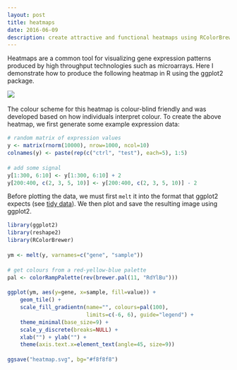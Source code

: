 ```yaml
---
layout: post
title: heatmaps
date: 2016-06-09
description: create attractive and functional heatmaps using RColorBrewer and ggplot2
---
```


Heatmaps are a common tool for visualizing gene expression patterns produced by
high throughput technologies such as microarrays. Here I demonstrate how to 
produce the following heatmap in R using the ggplot2 package.

<img src="/img/heatmap_2000.png" srcset="/img/heatmap_2000.png 2000w, /img/heatmap_4000.png 4000w" class="ImageBorder ImageResponsive">


The colour scheme for this heatmap is colour-blind friendly and was developed 
based on how individuals interpret colour. To create the above heatmap, we first
generate some example expression data:


```r
# random matrix of expression values
y <- matrix(rnorm(10000), nrow=1000, ncol=10)
colnames(y) <- paste(rep(c("ctrl", "test"), each=5), 1:5)

# add some signal
y[1:300, 6:10] <- y[1:300, 6:10] + 2
y[200:400, c(2, 3, 5, 10)] <- y[200:400, c(2, 3, 5, 10)] - 2
```

Before plotting the data, we must first `melt` it into the format that ggplot2 
expects (see <a href="http://vita.had.co.nz/papers/tidy-data.pdf" target="blank">tidy data</a>). We then plot and save the resulting image using ggplot2.


```r
library(ggplot2)
library(reshape2)
library(RColorBrewer)

ym <- melt(y, varnames=c("gene", "sample"))

# get colours from a red-yellow-blue palette
pal <- colorRampPalette(rev(brewer.pal(11, "RdYlBu")))

ggplot(ym, aes(y=gene, x=sample, fill=value)) +
    geom_tile() + 
    scale_fill_gradientn(name="", colours=pal(100), 
                         limits=c(-6, 6), guide="legend") + 
    theme_minimal(base_size=9) + 
    scale_y_discrete(breaks=NULL) +
    xlab("") + ylab("") +
    theme(axis.text.x=element_text(angle=45, size=9))

ggsave("heatmap.svg", bg="#f8f8f8")
```
